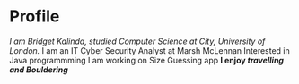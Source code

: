 # Profile
_I am Bridget Kalinda, studied Computer Science at City, University of London._
I am an IT Cyber Security Analyst at Marsh McLennan
Interested in Java programmming
I am working on Size Guessing app
**I enjoy _travelling and Bouldering_**
